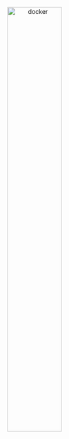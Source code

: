 <p align="center">
    <img src="https://techstack-generator.vercel.app/docker-icon.svg" height="50%" witdh="50%" alt="docker">
</p>